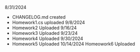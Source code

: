 8/31/2024 
- CHANGELOG.md created
- Homework1.cs uploaded 
9/8/2024
- Homework2 Uploaded
9/16/24
- Homework3 Uploaded
9/23/24
- Homework4 Uploaded
9/30/2024
- Homework5 Uploaded
10/14/2024
  Homeowork6 Uploaded
